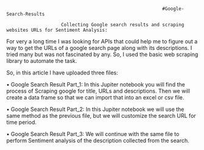                                                              #Google-Search-Results

                        Collecting Google search results and scraping websites URLs for Sentiment Analysis:

   For very a long time I was looking for APIs that could help me to figure out a way to get the URLs of a google search page along
   with its descriptions. I tried many but was not fascinated by any. So, I used the basic web scraping library to automate the task.


So, in this article I have uploaded three files:

•	Google Search Result Part_1: In this Jupiter notebook you will find the process of Scraping google for title, URLs and descriptions. 
   Then we will create a data frame so that we can import that into an excel or csv file.

•	Google Search Result Part_2: In this Jupiter notebook we will use the same method as the previous file, 
   but we will customize the search URL for time period.

•	Google Search Result Part_3: We will continue with the same file to perform Sentiment analysis of the description collected
   from the search.

